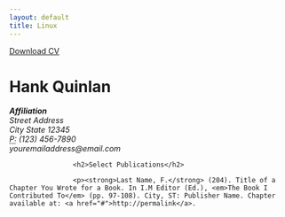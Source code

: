 ```yaml
---
layout: default
title: Linux
---
```


<html>
<a href="#" class="download" title="Download CV as PDF">Download CV</a>			
					<h1>Hank Quinlan</h1>
					<address>
					<strong>Affiliation</strong><br>
					Street Address<br>
					City State 12345<br>
					<abbr title="phone">P:</abbr> (123) 456-7890<br>
					<span class="obfuscate">youremailaddress@email.com</span>
					</address>

					<h2>Select Publications</h2>

					<p><strong>Last Name, F.</strong> (204). Title of a Chapter You Wrote for a Book. In I.M Editor (Ed.), <em>The Book I Contributed To</em> (pp. 97-108). City, ST: Publisher Name. Chapter available at: <a href="#">http://permalink</a>.

</html>



